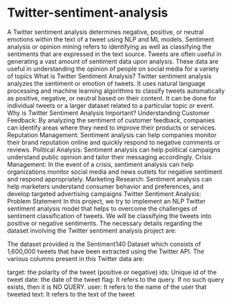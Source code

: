 # Twitter-sentiment-analysis
A Twitter sentiment analysis determines negative, positive, or neutral emotions within the text of a tweet using NLP and ML models. Sentiment analysis or opinion mining refers to identifying as well as classifying the sentiments that are expressed in the text source. Tweets are often useful in generating a vast amount of sentiment data upon analysis. These data are useful in understanding the opinion of people on social media for a variety of topics
What is Twitter Sentiment Analysis?
Twitter sentiment analysis analyzes the sentiment or emotion of tweets. It uses natural language processing and machine learning algorithms to classify tweets automatically as positive, negative, or neutral based on their content. It can be done for individual tweets or a larger dataset related to a particular topic or event.
Why is Twitter Sentiment Analysis Important?
Understanding Customer Feedback: By analyzing the sentiment of customer feedback, companies can identify areas where they need to improve their products or services.
Reputation Management: Sentiment analysis can help companies monitor their brand reputation online and quickly respond to negative comments or reviews.
Political Analysis: Sentiment analysis can help political campaigns understand public opinion and tailor their messaging accordingly.
Crisis Management: In the event of a crisis, sentiment analysis can help organizations monitor social media and news outlets for negative sentiment and respond appropriately.
Marketing Research: Sentiment analysis can help marketers understand consumer behavior and preferences, and develop targeted advertising campaigns
Twitter Sentiment Analysis: Problem Statement
In this project, we try to implement an NLP Twitter sentiment analysis model that helps to overcome the challenges of sentiment classification of tweets. We will be classifying the tweets into positive or negative sentiments. The necessary details regarding the dataset involving the Twitter sentiment analysis project are:

The dataset provided is the Sentiment140 Dataset which consists of 1,600,000 tweets that have been extracted using the Twitter API. The various columns present in this Twitter data are:

target: the polarity of the tweet (positive or negative)
ids: Unique id of the tweet
date: the date of the tweet
flag: It refers to the query. If no such query exists, then it is NO QUERY.
user: It refers to the name of the user that tweeted
text: It refers to the text of the tweet
